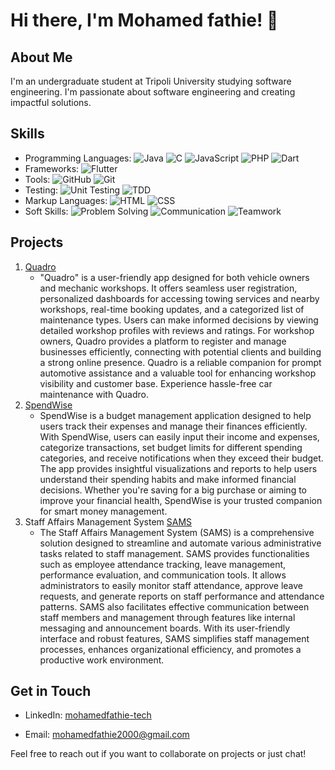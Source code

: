 # Hi there, I'm Mohamed fathie! 👋

## About Me
I'm an undergraduate student at Tripoli University studying software engineering. I'm passionate about software engineering and creating impactful solutions.

## Skills
- Programming Languages: ![Java](https://img.shields.io/badge/Java-Intermediate-orange) ![C](https://img.shields.io/badge/C-Intermediate-orange) ![JavaScript](https://img.shields.io/badge/JavaScript-Intermediate-orange) ![PHP](https://img.shields.io/badge/PHP-Intermediate-orange) ![Dart](https://img.shields.io/badge/Dart-Intermediate-orange)
- Frameworks: ![Flutter](https://img.shields.io/badge/Flutter-Intermediate-orange)
- Tools: ![GitHub](https://img.shields.io/badge/GitHub-Intermediate-orange) ![Git](https://img.shields.io/badge/Git-Intermediate-orange)
- Testing: ![Unit Testing](https://img.shields.io/badge/Unit%20Testing-Intermediate-orange) ![TDD](https://img.shields.io/badge/TDD-Intermediate-orange)
- Markup Languages: ![HTML](https://img.shields.io/badge/HTML-Intermediate-orange) ![CSS](https://img.shields.io/badge/CSS-Intermediate-orange)
- Soft Skills: ![Problem Solving](https://img.shields.io/badge/Problem%20Solving-Intermediate-orange) ![Communication](https://img.shields.io/badge/Communication-Intermediate-orange) ![Teamwork](https://img.shields.io/badge/Teamwork-Intermediate-orange)


## Projects
1. [Quadro](https://github.com/ZahreddenZromly/quadro)
    - "Quadro" is a user-friendly app designed for both vehicle owners
and mechanic workshops. It offers seamless user registration,
personalized dashboards for accessing towing services and nearby
workshops, real-time booking updates, and a categorized list of
maintenance types. Users can make informed decisions by viewing
detailed workshop profiles with reviews and ratings. For workshop
owners, Quadro provides a platform to register and manage
businesses efficiently, connecting with potential clients and
building a strong online presence. Quadro is a reliable companion
for prompt automotive assistance and a valuable tool for
enhancing workshop visibility and customer base. Experience
hassle-free car maintenance with Quadro.
3. [SpendWise](https://github.com/ZahreddenZromly/SpendWise)
   - SpendWise is a budget management application designed to help users track their expenses and manage their finances efficiently. With SpendWise, users can easily input their income and expenses, categorize transactions, set budget limits for different spending categories, and receive notifications when they exceed their budget. The app provides insightful visualizations and reports to help users understand their spending habits and make informed financial decisions. Whether you're saving for a big purchase or aiming to improve your financial health, SpendWise is your trusted companion for smart money management.
4. Staff Affairs Management System [SAMS]([https://shorturl.at/prCM7](https://github.com/nwesri/ITSE421-fall23-t13))
   - The Staff Affairs Management System (SAMS) is a comprehensive solution designed to streamline and automate various administrative tasks related to staff management. SAMS provides functionalities such as employee attendance tracking, leave management, performance evaluation, and communication tools. It allows administrators to easily monitor staff attendance, approve leave requests, and generate reports on staff performance and attendance patterns. SAMS also facilitates effective communication between staff members and management through features like internal messaging and announcement boards. With its user-friendly interface and robust features, SAMS simplifies staff management processes, enhances organizational efficiency, and promotes a productive work environment.
## Get in Touch
- LinkedIn: <a href="https://www.linkedin.com/in/mohamed-fathie-9481692b8">mohamedfathie-tech</a>

- Email: [mohamedfathie2000@gmail.com](mailto:mohamedfathie2000@gmail.com)

Feel free to reach out if you want to collaborate on projects or just chat!

